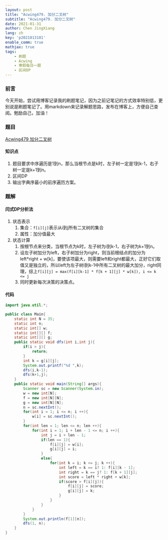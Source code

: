 ```yaml
---
layout: post
title: "Acwing479. 加分二叉树"
subtitle: "Acwing479. 加分二叉树"
date: 2021-01-31
author: Chen JingXiang
lang: zh
key: 'p2021013101'
enable_comm: true
mathjax: true
tags:
    - 刷题
    - Acwing
    - 寒假每日一题
    - 区间DP
---
```


### 前言

今天开始，尝试用博客记录我的刷题笔记，因为之前记笔记的方式效率特别低，更别说是刷题笔记了。用markdown来记录解题思路，发布在博客上，方便自己查阅。勉励自己，加油！

### 题目

[Acwing479 加分二叉树](https://www.acwing.com/problem/content/481/)

#### 知识点

1. 题目要求中序遍历是1到n，那么当根节点是k时，左子树一定是1到k-1，右子树一定是k+1到n。
2. 区间DP
3. 输出字典序最小的前序遍历方案。

### 题解

#### 闫式DP分析法

1. 状态表示
   1. 集合：`f[i][j]`表示从i到j所有二叉树的集合
   2. 属性：加分值最大
2. 状态计算
   1. 按根节点来分类，当根节点为k时，左子树为i到k-1，右子树为k+1到n。
   2. 设左子树加分为left，右子树加分为right，则当前根结点的加分为left*right + w[k]，要使该项最大，则需要left和right都最大，正好它们取值又是独立的，所以left为左子树i到k-1中所有二叉树的最大加分，right同理，综上`f[i][j] = max(f[i][k-1] * f[k + 1][j] * w[k]), i <= k <= j`
   3. 同时更新每次决策的决策点。

#### 代码

```java
import java.util.*;

public class Main{
    static int N = 35;
    static int n;
    static int[] w;
    static int[][] f;
    static int[][] g;
    public static void dfs(int i,int j){
        if(i > j){
            return;
        }
        int k = g[i][j];
        System.out.printf("%d ",k);
        dfs(i,k-1);
        dfs(k+1,j);
    }
    public static void main(String[] args){
        Scanner sc = new Scanner(System.in);
        w = new int[N];
        f = new int[N][N];
        g = new int[N][N];
        n = sc.nextInt();
        for(int i = 1; i <= n; i ++){
            w[i] = sc.nextInt();
        }
        for(int len = 1; len <= n; len ++){
            for(int i = 1; i + len - 1 <= n; i ++){
                int j = i + len - 1;
                if(len == 1){
                    f[i][j] = w[i];
                    g[i][j] = i;
                }
                else{
                    for(int k = i; k <= j; k ++){
                        int left = k == i? 1: f[i][k - 1];
                        int right = k == j? 1: f[k + 1][j];
                        int score = left * right + w[k];
                        if(score > f[i][j]){
                            f[i][j] = score;
                            g[i][j] = k;
                        }
                    }
                }
            }
        }
        System.out.println(f[1][n]);
        dfs(1, n);
    }
}
```



